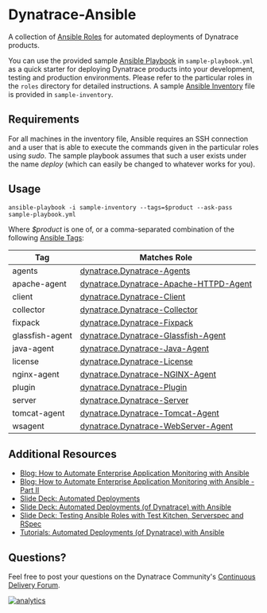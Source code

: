 # Dynatrace-Ansible

A collection of [Ansible Roles](http://docs.ansible.com/playbooks_roles.html) for automated deployments of Dynatrace products.

You can use the provided sample [Ansible Playbook](http://docs.ansible.com/playbooks.html) in ```sample-playbook.yml``` as a quick starter for deploying Dynatrace products into your development, testing and production environments. Please refer to the particular roles in the ```roles``` directory for detailed instructions. A sample [Ansible Inventory](http://docs.ansible.com/intro_inventory.html) file is provided in ```sample-inventory```.

## Requirements

For all machines in the inventory file, Ansible requires an SSH connection and a user that is able to execute the commands given in the particular roles using *sudo*. The sample playbook assumes that such a user exists under the name *deploy* (which can easily be changed to whatever works for you).

## Usage

```
ansible-playbook -i sample-inventory --tags=$product --ask-pass sample-playbook.yml
```

Where *$product* is one of, or a comma-separated combination of the following [Ansible Tags](http://docs.ansible.com/playbooks_tags.html):

| Tag             | Matches Role |
|-----------------|--------------|
| agents          | [dynatrace.Dynatrace-Agents](https://galaxy.ansible.com/list#/roles/2620) |
| apache-agent    | [dynatrace.Dynatrace-Apache-HTTPD-Agent](https://galaxy.ansible.com/list#/roles/2681) |
| client          | [dynatrace.Dynatrace-Client](https://galaxy.ansible.com/list#/roles/2856) |
| collector       | [dynatrace.Dynatrace-Collector](https://galaxy.ansible.com/list#/roles/2621) |
| fixpack         | [dynatrace.Dynatrace-Fixpack](https://galaxy.ansible.com/list#/roles/2627) |
| glassfish-agent | [dynatrace.Dynatrace-Glassfish-Agent](https://galaxy.ansible.com/list#/roles/4942) |
| java-agent      | [dynatrace.Dynatrace-Java-Agent](https://galaxy.ansible.com/list#/roles/2653) |
| license         | [dynatrace.Dynatrace-License](https://galaxy.ansible.com/list#/roles/2626) |
| nginx-agent     | [dynatrace.Dynatrace-NGINX-Agent](https://galaxy.ansible.com/list#/roles/5319) |
| plugin          | [dynatrace.Dynatrace-Plugin](https://galaxy.ansible.com/list#/roles/2628) |
| server          | [dynatrace.Dynatrace-Server](https://galaxy.ansible.com/list#/roles/2623) |
| tomcat-agent    | [dynatrace.Dynatrace-Tomcat-Agent](https://galaxy.ansible.com/list#/roles/2654) |
| wsagent         | [dynatrace.Dynatrace-WebServer-Agent](https://galaxy.ansible.com/list#/roles/2625) |

## Additional Resources

- [Blog: How to Automate Enterprise Application Monitoring with Ansible](http://apmblog.dynatrace.com/2015/03/04/how-to-automate-enterprise-application-monitoring-with-ansible/)
- [Blog: How to Automate Enterprise Application Monitoring with Ansible - Part II](http://apmblog.dynatrace.com/2015/04/23/how-to-automate-enterprise-application-monitoring-with-ansible-part-ii/)
- [Slide Deck: Automated Deployments](http://slideshare.net/MartinEtmajer/automated-deployments-slide-share)
- [Slide Deck: Automated Deployments (of Dynatrace) with Ansible](http://www.slideshare.net/MartinEtmajer/automated-deployments-with-ansible)
- [Slide Deck: Testing Ansible Roles with Test Kitchen, Serverspec and RSpec](http://www.slideshare.net/MartinEtmajer/testing-ansible-roles-with-test-kitchen-serverspec-and-rspec-48185017)
- [Tutorials: Automated Deployments (of Dynatrace) with Ansible](https://community.compuwareapm.com/community/display/LEARN/Tutorials+on+Automated+Deployments#TutorialsonAutomatedDeployments-ansible)

## Questions?

Feel free to post your questions on the Dynatrace Community's [Continuous Delivery Forum](https://answers.dynatrace.com/spaces/148/open-q-a_2.html?topics=continuous%20delivery).

[![analytics](https://www.google-analytics.com/collect?v=1&t=pageview&_s=1&dl=https%3A%2F%2Fgithub.com%2FdynaTrace&dp=%2FDynatrace-Ansible&dt=Dynatrace-Ansible&_u=Dynatrace~&cid=github.com%2FdynaTrace&tid=UA-54510554-5&aip=1)]()
